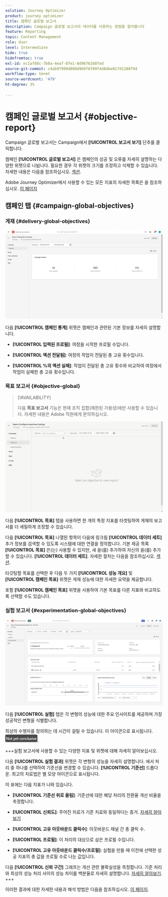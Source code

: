 ```yaml
---
solution: Journey Optimizer
product: journey optimizer
title: 캠페인 글로벌 보고서
description: Campaign 글로벌 보고서의 데이터를 사용하는 방법을 알아봅니다
feature: Reporting
topic: Content Management
role: User
level: Intermediate
hide: true
hidefromtoc: true
exl-id: ec1af88c-7b0a-4eaf-97e1-0d9676268fed
source-git-commit: c4ab97999d000d969f6f09f4d84be017d1288f94
workflow-type: tm+mt
source-wordcount: '479'
ht-degree: 3%

---
```


# 캠페인 글로벌 보고서 {#objective-report}

Campaign 글로벌 보고서는 Campaign에서 **[!UICONTROL 보고서 보기]** 단추를 클릭합니다.

캠페인 **[!UICONTROL 글로벌 보고서]** 은 캠페인의 성공 및 오류를 자세히 설명하는 다양한 위젯으로 나뉩니다. 필요한 경우 각 위젯의 크기를 조정하고 삭제할 수 있습니다. 자세한 내용은 다음을 참조하십시오. [섹션](../reports/global-report.md#modify-dashboard).

Adobe Journey Optimizer에서 사용할 수 있는 모든 지표의 자세한 목록은 을 참조하십시오. [이 페이지](global-report.md#list-of-components-global.md)

## 캠페인 탭 {#campaign-global-objectives}

### 게재 {#delivery-global-objectives}

![](assets/campaign_report_global_1.png)

다음 **[!UICONTROL 캠페인 통계]** 위젯은 캠페인과 관련된 기본 정보를 자세히 설명합니다.

* **[!UICONTROL 입력된 프로필]**: 여정을 시작한 프로필 수입니다.

* **[!UICONTROL 액션 전달됨]**: 여정의 작업이 전달된 총 고유 횟수입니다.

* **[!UICONTROL %의 액션 실패]**: 작업이 전달된 총 고유 횟수와 비교하여 여정에서 작업이 실패한 총 고유 횟수입니다.

### 목표 보고서 {#objective-global}

>[!AVAILABILITY]
>
>다음 **목표 보고서** 기능은 현재 조직 집합(제한된 가용성)에만 사용할 수 있습니다. 자세한 내용은 Adobe 직원에게 문의하십시오.

![](assets/performance_report.gif)

다음 **[!UICONTROL 목표]** 탭을 사용하면 한 개의 특정 지표를 타겟팅하여 게재의 보고서를 더 세밀하게 조정할 수 있습니다.

다음 **[!UICONTROL 목표]** 나열된 항목이 다음에 링크됨 **[!UICONTROL 데이터 세트]** 추가 정보를 검색할 수 있도록 시스템에 대한 연결을 정의합니다. 기본 제공 목록 **[!UICONTROL 목표]** 은(는) 사용할 수 있지만, 새 을(를) 추가하여 자신의 을(를) 추가할 수 있습니다. **[!UICONTROL 데이터 세트]**. 자세한 절차는 다음을 참조하십시오. [섹션](../campaigns/reporting-configuration.md).

타깃팅할 목표를 선택한 후 다음 두 가지 **[!UICONTROL 성능 개요]** 및 **[!UICONTROL 캠페인 목표]** 위젯은 게재 성능에 대한 자세한 요약을 제공합니다.

포함 **[!UICONTROL 캠페인 목표]** 위젯을 사용하여 기본 목표를 다른 지표와 비교하도록 선택할 수도 있습니다.

### 실험 보고서 {#experimentation-global-objectives}

![](assets/experimentation_report_3.png)

다음 **[!UICONTROL 실험]** 탭은 각 변형의 성능에 대한 주요 인사이트를 제공하며 가장 성공적인 변형을 식별합니다.

최상의 수행자를 정의하는 데 시간이 걸릴 수 있습니다. 이 아이콘으로 표시됩니다. ![](assets/experimentation_report_1.png).

+++실험 보고서에 사용할 수 있는 다양한 지표 및 위젯에 대해 자세히 알아보십시오.

다음 **[!UICONTROL 실험 결과]** 위젯은 각 변형의 성능을 자세히 설명합니다. 에서 처리 중 하나를 선택하여 기준선을 변경할 수 있습니다. **[!UICONTROL 기준선]** 드롭다운. 최고의 치료법은 별 모양 아이콘으로 표시됩니다.

이 표에는 다음 지표가 나와 있습니다.

* **[!UICONTROL 기준선 위로 올림]**: 기준선에 대한 해당 처리의 전환율 개선 비율을 측정합니다.

* **[!UICONTROL 신뢰도]**: 주어진 치료가 기준 치료와 동일하다는 증거. [자세히 알아보기](../campaigns/experiment-calculations.md#understand-confidence)

* **[!UICONTROL 고유 아웃바운드 클릭수]**: 아웃바운드 채널 간 총 클릭 수.

* **[!UICONTROL 프로필]**: 이 처리의 대상으로 삼은 프로필 수입니다.

* **[!UICONTROL 고유 아웃바운드 클릭수/프로필]**: 실험을 만들 때 이전에 선택한 성공 지표의 총 값을 프로필 수로 나눈 값입니다.

다음 **[!UICONTROL 신뢰 구간]** 그래프는 개선 관련 불확실성을 측정합니다. 기준 처리와 최상의 성능 처리 사이의 성능 차이를 백분율로 자세히 설명합니다. [자세히 알아보기](../campaigns/experiment-calculations.md#confidence-intervals).
+++

이러한 결과에 대한 자세한 내용과 해석 방법은 다음을 참조하십시오. [이 페이지](../campaigns/get-started-experiment.md#interpret-results).
